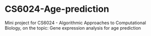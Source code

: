 # CS6024-Age-prediction
Mini project for CS6024 - Algorithmic Approaches to Computational Biology, on the topic: Gene expression analysis for age prediction
